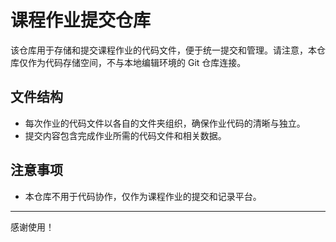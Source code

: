 # 课程作业提交仓库

该仓库用于存储和提交课程作业的代码文件，便于统一提交和管理。请注意，本仓库仅作为代码存储空间，不与本地编辑环境的 Git 仓库连接。

## 文件结构

- 每次作业的代码文件以各自的文件夹组织，确保作业代码的清晰与独立。
- 提交内容包含完成作业所需的代码文件和相关数据。


## 注意事项

- 本仓库不用于代码协作，仅作为课程作业的提交和记录平台。

---

感谢使用！
